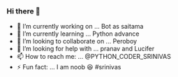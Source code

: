 ### Hi there 👋






- 🔭 I’m currently working on ... Bot as saitama
- 🌱 I’m currently learning ... Python advance
- 👯 I’m looking to collaborate on ... Peroboy 
- 🤔 I’m looking for help with ... pranav and Lucifer 
- 📫 How to reach me: ... @PYTHON_CODER_SRINIVAS 
- ⚡ Fun fact: ... I am noob 😆
#srinivas 
